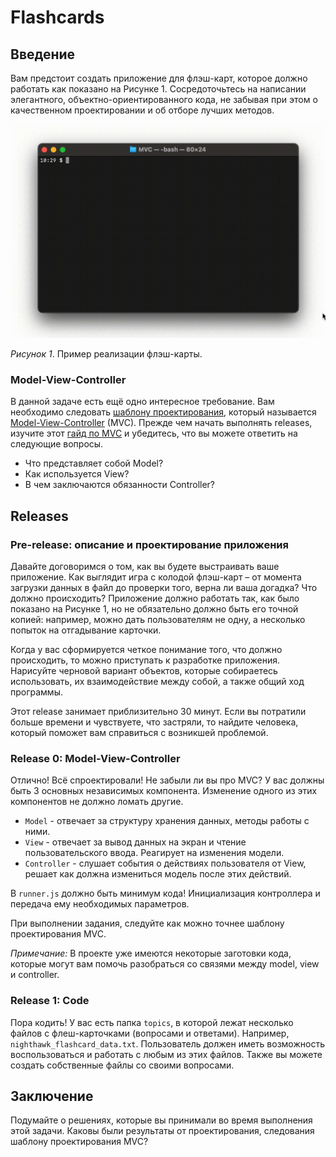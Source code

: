 # Flashcards

## Введение

Вам предстоит создать приложение для флэш-карт, которое должно работать как показано на Рисунке 1. Сосредоточьтесь на написании элегантного, объектно-ориентированного кода, не забывая при этом о качественном проектировании и об отборе лучших методов.

![flashcards animation](readme-assets/mvc.gif)

_Рисунок 1_. Пример реализации флэш-карты.

### Model-View-Controller

В данной задаче есть ещё одно интересное требование. Вам необходимо следовать [шаблону проектирования][шаблон проектирования википедия], который называется [Model-View-Controller][wikipedia mvc] (MVC). Прежде чем начать выполнять releases, изучите этот [гайд по MVC][гайд по MVC] и убедитесь, что вы можете ответить на следующие вопросы.

- Что представляет собой Model?
- Как используется View?
- В чем заключаются обязанности Controller?

## Releases

### Pre-release: описание и проектирование приложения

Давайте договоримся о том, как вы будете выстраивать ваше приложение. Как выглядит игра с колодой флэш-карт – от момента загрузки данных в файл до проверки того, верна ли ваша догадка? Что должно происходить? Приложение должно работать так, как было показано на Рисунке 1, но не обязательно должно быть его точной копией: например, можно дать пользователям не одну, а несколько попыток на отгадывание карточки.

Когда у вас сформируется четкое понимание того, что должно происходить, то можно приступать к разработке приложения. Нарисуйте черновой вариант объектов, которые собираетесь использовать, их взаимодействие между собой, а также общий ход программы.

Этот release занимает приблизительно 30 минут. Если вы потратили больше времени и чувствуете, что застряли, то найдите человека, который поможет вам справиться с возникшей проблемой.

### Release 0: Model-View-Controller

Отлично! Всё спроектировали! Не забыли ли вы про MVC? У вас должны быть 3 основных независимых компонента. Изменение одного из этих компонентов не должно ломать другие.

- `Model` - отвечает за структуру хранения данных, методы работы с ними.
- `View` - отвечает за вывод данных на экран и чтение пользовательского ввода. Реагирует на изменения модели.
- `Controller` - слушает события о действиях пользователя от View, решает как должна измениться модель после этих действий.

В `runner.js` должно быть минимум кода! Инициализация контроллера и передача ему необходимых параметров.

При выполнении задания, следуйте как можно точнее шаблону проектирования MVC.

_Примечание:_ В проекте уже имеются некоторые заготовки кода, которые могут вам помочь разобраться со связями между model, view и controller.

### Release 1: Code

Пора кодить! У вас есть папка `topics`, в которой лежат несколько файлов с флеш-карточками (вопросами и ответами). Например, `nighthawk_flashcard_data.txt`. Пользователь должен иметь возможность воспользоваться и работать с любым из этих файлов. Также вы можете создать собственные файлы со своими вопросами.

## Заключение

Подумайте о решениях, которые вы принимали во время выполнения этой задачи. Каковы были результаты от проектирования, следования шаблону проектирования MVC?

[гайд по mvc]: MVC-guide.md
[шаблон проектирования википедия]: http://en.wikipedia.org/wiki/Software_design_pattern
[wikipedia mvc]: https://ru.wikipedia.org/wiki/Model-View-Controller

